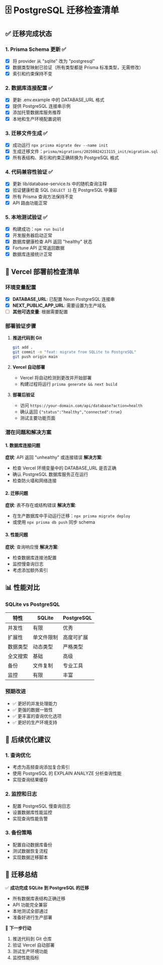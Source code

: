 # 🗄️ PostgreSQL 迁移检查清单

## ✅ 迁移完成状态

### 1. Prisma Schema 更新 ✅
- [x] 将 provider 从 "sqlite" 改为 "postgresql"
- [x] 数据类型映射已验证（所有类型都是 Prisma 标准类型，无需修改）
- [x] 索引和约束保持不变

### 2. 数据库连接配置 ✅
- [x] 更新 .env.example 中的 DATABASE_URL 格式
- [x] 提供 PostgreSQL 连接串示例
- [x] 添加托管数据库服务推荐
- [x] 本地和生产环境配置说明

### 3. 迁移文件生成 ✅
- [x] 成功运行 `npx prisma migrate dev --name init`
- [x] 生成迁移文件：`prisma/migrations/20250824213115_init/migration.sql`
- [x] 所有表结构、索引和约束正确转换为 PostgreSQL 格式

### 4. 代码兼容性验证 ✅
- [x] 更新 lib/database-service.ts 中的随机查询注释
- [x] 验证健康检查 SQL (`SELECT 1`) 在 PostgreSQL 中兼容
- [x] 所有 Prisma 查询方法保持不变
- [x] API 路由功能正常

### 5. 本地测试验证 ✅
- [x] 构建成功：`npm run build`
- [x] 开发服务器启动正常
- [x] 数据库健康检查 API 返回 "healthy" 状态
- [x] Fortune API 正常返回数据
- [x] 数据库连接统计正常

## 🚀 Vercel 部署前检查清单

### 环境变量配置
- [x] **DATABASE_URL**: 已配置 Neon PostgreSQL 连接串
- [x] **NEXT_PUBLIC_APP_URL**: 需要设置为生产域名
- [ ] **其他可选变量**: 根据需要配置

### 部署验证步骤
1. **推送代码到 Git**
   ```bash
   git add .
   git commit -m "feat: migrate from SQLite to PostgreSQL"
   git push origin main
   ```

2. **Vercel 自动部署**
   - Vercel 将自动检测到更改并开始部署
   - 构建过程将运行 `prisma generate && next build`

3. **部署后验证**
   - 访问 `https://your-domain.com/api/database?action=health`
   - 确认返回 `{"status":"healthy","connected":true}`
   - 测试主要功能页面

### 潜在问题和解决方案

#### 1. 数据库连接问题
**症状**: API 返回 "unhealthy" 或连接错误
**解决方案**:
- 检查 Vercel 环境变量中的 DATABASE_URL 是否正确
- 确认 PostgreSQL 数据库服务正在运行
- 检查防火墙和网络连接

#### 2. 迁移问题
**症状**: 表不存在或结构错误
**解决方案**:
- 在生产数据库中手动运行迁移：`npx prisma migrate deploy`
- 或使用 `npx prisma db push` 同步 schema

#### 3. 性能问题
**症状**: 查询响应慢
**解决方案**:
- 检查数据库连接池配置
- 监控慢查询日志
- 考虑添加额外索引

## 📊 性能对比

### SQLite vs PostgreSQL
| 特性 | SQLite | PostgreSQL |
|------|--------|------------|
| 并发性 | 有限 | 优秀 |
| 扩展性 | 单文件限制 | 高度可扩展 |
| 数据类型 | 动态类型 | 严格类型 |
| 全文搜索 | 基础 | 高级 |
| 备份 | 文件复制 | 专业工具 |
| 监控 | 有限 | 丰富 |

### 预期改进
- ✅ 更好的并发处理能力
- ✅ 更强的数据一致性
- ✅ 更丰富的查询优化选项
- ✅ 更好的生产环境支持

## 🔧 后续优化建议

### 1. 查询优化
- 考虑为高频查询添加复合索引
- 使用 PostgreSQL 的 EXPLAIN ANALYZE 分析查询性能
- 实现查询结果缓存

### 2. 监控和日志
- 配置 PostgreSQL 慢查询日志
- 设置数据库性能监控
- 实现查询性能告警

### 3. 备份策略
- 配置自动数据库备份
- 测试数据恢复流程
- 实现数据迁移脚本

## 📝 迁移总结

✅ **成功完成 SQLite 到 PostgreSQL 的迁移**
- 所有数据库表结构正确迁移
- API 功能完全兼容
- 本地测试全部通过
- 准备好进行生产部署

🎯 **下一步行动**
1. 推送代码到 Git 仓库
2. 验证 Vercel 自动部署
3. 测试生产环境功能
4. 监控性能指标
